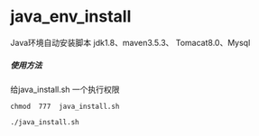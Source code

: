 # java_env_install
Java环境自动安装脚本    jdk1.8、maven3.5.3、 Tomacat8.0、Mysql 

##### 使用方法

给java_install.sh 一个执行权限

 ```
 chmod  777  java_install.sh
 
 ./java_install.sh
 ```
